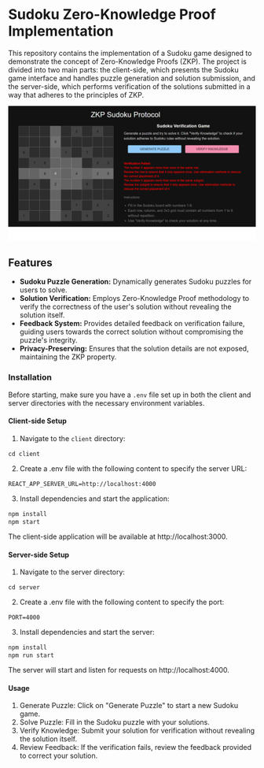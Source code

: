 # Sudoku Zero-Knowledge Proof Implementation

This repository contains the implementation of a Sudoku game designed to demonstrate the concept of Zero-Knowledge Proofs (ZKP). The project is divided into two main parts: the client-side, which presents the Sudoku game interface and handles puzzle generation and solution submission, and the server-side, which performs verification of the solutions submitted in a way that adheres to the principles of ZKP.

![Sudoku Game Interface](/client/public/game.png)
## Features

- **Sudoku Puzzle Generation:** Dynamically generates Sudoku puzzles for users to solve.
- **Solution Verification:** Employs Zero-Knowledge Proof methodology to verify the correctness of the user's solution without revealing the solution itself.
- **Feedback System:** Provides detailed feedback on verification failure, guiding users towards the correct solution without compromising the puzzle's integrity.
- **Privacy-Preserving:** Ensures that the solution details are not exposed, maintaining the ZKP property.

### Installation

Before starting, make sure you have a `.env` file set up in both the client and server directories with the necessary environment variables.

#### Client-side Setup

1. Navigate to the `client` directory:

```
cd client
```
2. Create a .env file with the following content to specify the server URL:
```
REACT_APP_SERVER_URL=http://localhost:4000
```
3. Install dependencies and start the application:
```
npm install
npm start
```
The client-side application will be available at http://localhost:3000.

#### Server-side Setup

1. Navigate to the server directory:

```
cd server
```
2. Create a .env file with the following content to specify the port:
```
PORT=4000
```
3. Install dependencies and start the server:
```
npm install
npm run start
```

The server will start and listen for requests on http://localhost:4000.

#### Usage
1. Generate Puzzle: Click on "Generate Puzzle" to start a new Sudoku game.
2. Solve Puzzle: Fill in the Sudoku puzzle with your solutions.
3. Verify Knowledge: Submit your solution for verification without revealing the solution itself.
4. Review Feedback: If the verification fails, review the feedback provided to correct your solution.
